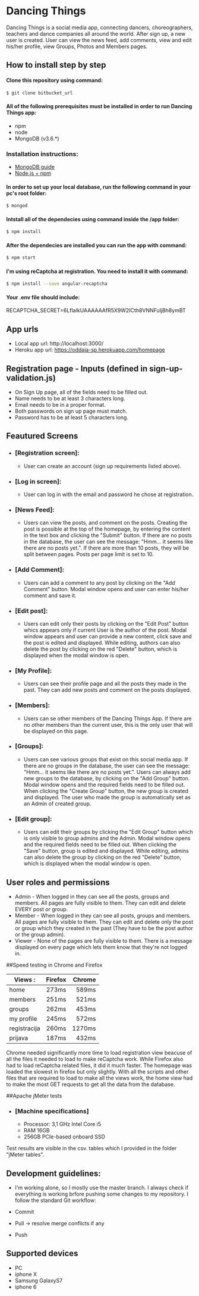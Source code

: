 # Dancing Things

Dancing Things is a social media app, connecting dancers, choreographers, teachers and dance companies all around the world. After sign up, a new user is created. User can view the news feed, add comments, view and edit his/her profile, view Groups, Photos and Members pages.

## How to install step by step
#### Clone this repository using command: 

```bash
$ git clone bitbucket_url
```

#### All of the following prerequisites must be installed in order to run Dancing Things app:
* npm
* node
* MongoDB (v3.6.*)
### Installation instructions:
* [MongoDB guide](https://docs.mongodb.com/manual/installation/)
* [Node.js + npm](https://nodejs.org/en/download/)
#### In order to set up your local database, run the following command in your pc's root folder: 

```bash
$ mongod
```

#### Intstall all of the dependecies using command inside the /app folder: 

```bash
$ npm install
```

#### After the dependecies are installed you can run the app  with command:
```bash
$ npm start
```
#### I'm using reCaptcha at registration. You need to install it with command:
```bash
$ npm install --save angular-recaptcha
```
#### Your .env file should include:

RECAPTCHA_SECRET=6LflaIkUAAAAAAfR5X9W2ICth8VNNFuljBh8ymBT


## App urls
* Local app url: http://localhost:3000/
* Heroku app url: https://oddaja-sp.herokuapp.com/homepage

## Registration page - Inputs (defined in sign-up-validation.js)
* On Sign Up page, all of the fields need to be filled out. 
* Name needs to be at least 3 characters long.
* Email needs to be in a proper format.
* Both passwords on sign up page must match.
* Password has to be at least 5 characters long.

## Feautured Screens

* ### [Registration screen]:
	* User can create an account (sign up requirements listed above).

* ### [Log in screen]:
	* User can log in with the email and password he chose at registration.
	
* ### [News Feed]:
	* Users can view the posts, and comment on the posts. Creating the post is possible at the top of the homepage, by entering the content in the text box and clicking the "Submit" button. If there are no posts in the database, the user can see the message: "Hmm... it seems like there are no posts yet.". 
	If there are more than 10 posts, they will be split between pages. Posts per page limit is set to 10. 

* ### [Add Comment]:
	* Users can add a comment to any post by clicking on the "Add Comment" button. Modal window opens and user can enter his/her comment and save it.

* ### [Edit post]:
	* Users can edit only their posts by clicking on the "Edit Post" button whics appears only if current User is the author of the post. Modal window appears and user can provide a new content, click save and the post is edited and displayed. While editing, authors can also delete the post by clicking on the red "Delete" button, which is displayed when the modal window is open.
	
* ### [My Profile]:
	* Users can see their profile page and all the posts they made in the past. They can add new posts and comment on the posts displayed. 
	
* ### [Members]:
	* Users can se other members of the Dancing Things App. If there are no other members than the current user, this is the only user that will be displayed on this page. 

* ### [Groups]:
	* Users can see various groups that exist on this social media app. If there are no groups in the database, the user can see the message: "Hmm... it seems like there are no posts yet.". Users can always add new groups to the database, by clicking on the "Add Group" button. Modal window opens and the required fields need to be filled out. When clicking the "Create Group" button, the new group is created and displayed. The user who made the group is automatically set as an Admin of created group. 

* ### [Edit group]:
	* Users can edit their groups by clicking the "Edit Group" button which is only visible to group admins and the Admin. Modal window opens and the required fields need to be filled out. When clicking the "Save" button, group is edited and displayed. While editing, admins can also delete the group by clicking on the red "Delete" button, which is displayed when the modal window is open.

## User roles and permissions
* Admin - When logged in they can see all the posts, groups and members. All pages are fully visible to them. They can edit and delete EVERY post or group.
* Member - When logged in they can see all posts, groups and members. All pages are fully visible to them. They can edit and delete only the post or group which they created in the past (They have to be the post author or the group admin).
* Viewer - None of the pages are fully visible to them. There is a message displayed on every page which lets them know that they're not logged in. 


##Speed testing in Chrome and Firefox

| Views :                        |     Firefox   |  Chrome |
| -------------------------------|:-------------:| -------:|
| home                           | 273ms         |  589ms  |
| members                        | 251ms         |   521ms |
| groups                         | 262ms         |  453ms  |
| my profile                     | 245ms         |   572ms |
| registracija                   | 260ms         |  1270ms |
| prijava                        | 187ms         |   432ms |

Chrome needed significantly more time to load registration view beacuse of all the files it needed to load to make reCaptcha work. While Firefox also had to load reCaptcha related files, it did it much faster. The homepage was loaded the slowest in firefox but only slightly. With all the scripts and other files that are required to load to make all the views work, the home view had to make the most GET requests to get all the data from the database.

##Apache jMeter tests
* ### [Machine specifications]
	* Processor: 3,1 GHz Intel Core i5
	* RAM 16GB
	* 256GB PCIe-based onboard SSD

Test results are visible in the csv. tables which I provided in the folder "jMeter tables".

## Development guidelines:

* I'm working alone, so I mostly use the master branch. I always check if everything is working brfore pushing some changes to my repository. I follow the standard Git workflow:

* Commit
* Pull -> resolve merge conflicts if any
* Push

## Supported devices
* PC
* iphone X
* Samsung GalaxyS7
* iphone 6
	
